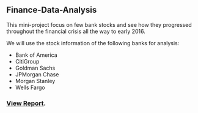## Finance-Data-Analysis

This mini-project focus on few bank stocks and see how they progressed throughout the financial crisis all the way to early 2016.

We will use the stock information of the following banks for analysis:

- Bank of America
- CitiGroup
- Goldman Sachs
- JPMorgan Chase
- Morgan Stanley
- Wells Fargo

### [View Report](https://htmlpreview.github.io/?https://github.com/chaitanya6761/Finance-Data-Analysis/blob/master/FinanceDataAnalysis.html).
